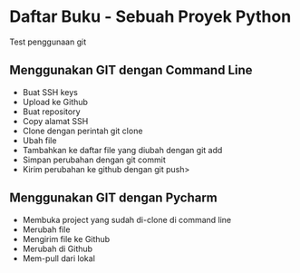 # Daftar Buku - Sebuah Proyek Python
Test penggunaan git

## Menggunakan GIT dengan Command Line
- Buat SSH keys
- Upload ke Github
- Buat repository
- Copy alamat SSH
- Clone dengan perintah git clone <alamat SSH>
- Ubah file
- Tambahkan ke daftar file yang diubah dengan git add
- Simpan perubahan dengan git commit
- Kirim perubahan ke github dengan git push>

## Menggunakan GIT dengan Pycharm
- Membuka project yang sudah di-clone di command line
- Merubah file
- Mengirim file ke Github
- Merubah di Github
- Mem-pull dari lokal
